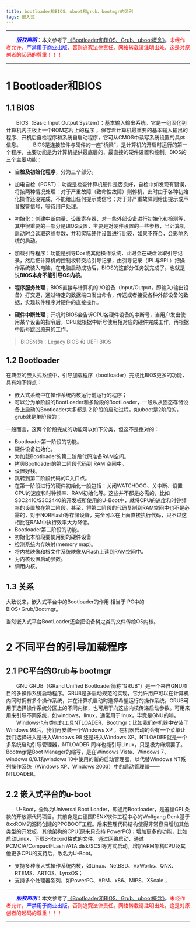 ```yaml
---
title: bootloader和BIOS、uboot和grub、bootmgr的区别
tags: 嵌入式
---
```


------

&emsp;&emsp;<font color=blue>**_版权声明_**</font>：本文参考了<font color=blue>[《Bootloader和BIOS、Grub、uboot概念》](https://blog.csdn.net/JIA_GUOQIANG/article/details/53149314?locationNum=10&fps=1)。</font><font color=red>未经作者允许，<font color=blue>严禁用于商业出版</font>，否则追究法律责任。网络转载请注明出处，这是对原创者的起码的尊重！！！</font>

------

# 1 Bootloader和BIOS
## 1.1 BIOS
&emsp;&emsp;BIOS（Basic Input Output System）：基本输入输出系统。它是一组固化到计算机内主板上一个ROM芯片上的程序 ，保存着计算机最重要的基本输入输出的程序、开机后自检程序和系统自启动程序，它可从CMOS中读写系统设置的具体信息。
&emsp;&emsp;BIOS是连接软件与硬件的一座“桥梁”，是计算机的开启时运行的第一个程序，主要功能是为计算机提供最底层的、最直接的硬件设置和控制。BIOS的三个主要功能：

* **自检及初始化程序**，分为三个部分。
 * 加电自检（POST）：功能是检查计算机硬件是否良好，自检中如发现有错误，将按两种情况处理：对于严重故障（致命性故障）则停机，此时由于各种初始化操作还没完成，不能给出任何提示或信号；对于非严重故障则给出提示或声音报警信号，等待用户处理。
 * 初始化：创建中断向量、设置寄存器、对一些外部设备进行初始化和检测等，其中很重要的一部分是BIOS设置，主要是对硬件设置的一些参数，当计算机启动时会读取这些参数，并和实际硬件设置进行比较，如果不符合，会影响系统的启动。
 * 加载引导程序：功能是引导Dos或其他操作系统，此时会在硬盘读取引导记录，然后把计算机的控制权转交给引导记录，由引导记录（IPL与SPL）把操作系统装入电脑，在电脑启动成功后，BIOS的这部分任务就完成了。也就是说**BIOS本身不能引导OS内核**。

* **程序服务处理**；BIOS直接与计算机的I/O设备（Input/Output，即输入/输出设备）打交道，通过特定的数据端口发出命令，传送或者接受各种外部设备的数据，实现软件程序对硬件的直接操作。

* **硬件中断处理**；开机时BIOS会告诉CPU各硬件设备的中断号，当用户发出使用某个设备的指令后，CPU就根据中断号使用相对应的硬件完成工作，再根据中断号跳回原来的工作。

>BIOS分为：Legacy BIOS 和 UEFI BIOS

## 1.2 Bootloader
在典型的嵌入式系统中，引导加载程序（bootloader）完成比BIOS更多的功能，具有如下特点：

* 嵌入式系统中在操作系统内核运行前运行的程序；
* 可以分为单阶段的BootLoader和多阶段的BootLoader，一般从从固态存储设备上启动的Bootloader大多都是 2 阶段的启动过程，如uboot是2阶段的，grub就是单阶段的；

一般而言，这两个阶段完成的功能可以如下分类，但这不是绝对的：

* Bootloader第一阶段的功能。
 * 硬件设备初始化。
 * 为加载Bootloader的第二阶段代码准备RAM空间。
 * 拷贝Bootloader的第二阶段代码到 RAM 空间中。
 * 设置好栈。
 * 跳转到第二阶段代码的C入口点。
 * 在第一阶段进行的硬件初始化一般包括：关闭WATCHDOG、关中断、设置CPU的速度和时钟频率、RAM初始化等。这些并不都是必需的，比如S3C2410/S3C2440的开发板所使用的U-Boot中，就将CPU的速度和时钟频率的设置放在第二阶段。甚至，将第二阶段的代码复制到RAM空间中也不是必需的，对于NORFlash等存储设备，完全可以在上面直接执行代码，只不过这相比在RAM中执行效率大为降低。
* Bootloader第二阶段的功能。
 * 初始化本阶段要使用到的硬件设备
 * 检测系统内存映射(memory map)。
 * 将内核映像和根文件系统映像从Flash上读到RAM空间中。
 * 为内核设置启动参数。
 * 调用内核。

## 1.3 关系
大致说来，嵌入式平台中的Bootloader的作用 相当于 PC中的BIOS+Grub/Bootmgr。

当然嵌入式平台BootLoader还会把设备树之类的文件传给OS内核。


# 2 不同平台的引导加载程序
## 2.1 PC平台的Grub与 bootmgr
&emsp;&emsp;GNU GRUB（GRand Unified Bootloader简称“GRUB”）是一个来自GNU项目的多操作系统启动程序。GRUB是多启动规范的实现，它允许用户可以在计算机内同时拥有多个操作系统，并在计算机启动时选择希望运行的操作系统。GRUB可用于选择操作系统分区上的不同内核，也可用于向这些内核传递启动参数。可用来用来引导不同系统，如windows，linux，通常用于linux，毕竟是GNU的嘛。
&emsp;&emsp;Windows也有类似的工具NTLOADER、Bootmgr；比如我们在机器中安装了Windows 98后，我们再安装一个Windows XP ，在机器启动的会有一个菜单让我们选择进入是进入Windows 98 还是进入Windows XP。NTLOADER就是一个多系统启动引导管理器，NTLOADER 同样也能引导Linux，只是极为麻烦罢了。Bootmgr是Boot Manager的缩写，是在Windows Vista、Windows 7、windows 8/8.1和windows 10中使用的新的启动管理器，以代替Windows NT系列操作系统（Windows XP、Windows 2003）中的启动管理器——NTLOADER。

## 2.2 嵌入式平台的u-boot
&emsp;&emsp;U-Boot，全称为Universal Boot Loader，即通用Bootloader，是遵循GPL条款的开放源代码项目。其前身是由德国DENX软件工程中心的Wolfgang Denk基于8xxROM的源码创建的PPCBOOT工程。后来整理代码结构使得非常容易增加其他类型的开发板、其他架构的CPU(原来只支持 PowerPC)；增加更多的功能，比如启动Linux、下载S-Record格式的文件、通过网络启动、通过PCMCIA/CompactFLash /ATA disk/SCSI等方式启动。增加ARM架构CPU及其他更多CPU的支持后，改名为U-Boot。

* 支持多种嵌入式操作系统内核，如Linux、NetBSD、VxWorks、QNX、RTEMS、ARTOS、LynxOS；
* 支持多个处理器系列，如PowerPC、ARM、x86、MIPS、XScale；


------

&emsp;&emsp;<font color=blue>**_版权声明_**</font>：本文参考了<font color=blue>[《Bootloader和BIOS、Grub、uboot概念》](https://blog.csdn.net/JIA_GUOQIANG/article/details/53149314?locationNum=10&fps=1)。</font><font color=red>未经作者允许，<font color=blue>严禁用于商业出版</font>，否则追究法律责任。网络转载请注明出处，这是对原创者的起码的尊重！！！</font>

------
